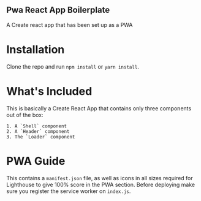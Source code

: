 ## Pwa React App Boilerplate

A Create react app that has been set up as a PWA

# Installation

Clone the repo and run `npm install` or `yarn install`.

# What's Included

This is basically a Create React App that contains only three components out of the box:

    1. A `Shell` component 
    2. A `Header` component
    3. The `Loader` component

# PWA Guide

This contains a `manifest.json` file, as well as icons in all sizes required for Lighthouse to give 100% score in the PWA section. Before deploying make sure you register the service worker on `index.js`.